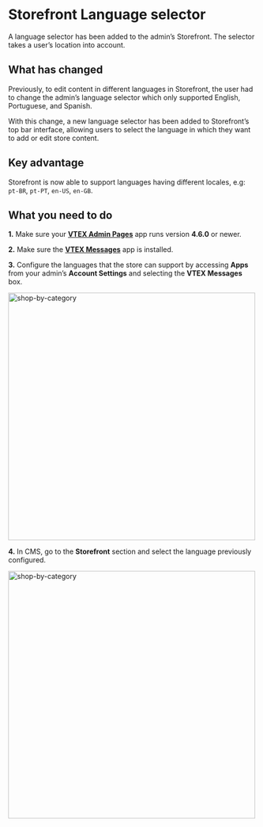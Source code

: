 # Storefront Language selector

A language selector has been added to the admin’s Storefront. The selector takes a user’s location into account.

## What has changed

Previously, to edit content in different languages in Storefront, the user had to change the admin’s language selector which only supported English, Portuguese, and Spanish.

With this change, a new language selector has been added to Storefront’s top bar interface, allowing users to select the language in which they want to add or edit store content.

## Key advantage

Storefront is now able to support languages having different locales, e.g: `pt-BR`, `pt-PT`, `en-US`, `en-GB`.

## What you need to do

__1.__ Make sure your [__VTEX Admin Pages__](https://github.com/vtex-apps/admin-pages) app runs version __4.6.0__ or newer.

__2.__ Make sure the [__VTEX Messages__](https://github.com/vtex-apps/admin-messages) app is installed.

__3.__ Configure the languages that the store can support by accessing __Apps__ from your admin’s __Account Settings__ and selecting the __VTEX Messages__ box.

<img width=500 alt="shop-by-category" src="https://user-images.githubusercontent.com/12139385/62799423-255acd00-bab7-11e9-9e42-01c8bc8189db.png">

__4.__ In CMS, go to the __Storefront__ section and select the language previously configured.

<img width=500 alt="shop-by-category" src="https://user-images.githubusercontent.com/12139385/62799362-fc3a3c80-bab6-11e9-8ef8-33177038bf03.png">
